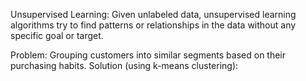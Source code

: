 Unsupervised Learning: Given unlabeled data, unsupervised learning algorithms try to find patterns or relationships in the data without any specific goal or target.

Problem: Grouping customers into similar segments based on their purchasing habits.
Solution (using k-means clustering):